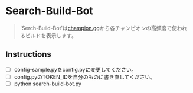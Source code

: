 # Search-Build-Bot

> 'Serch-Build-Bot'は[champion.gg](http://champion.gg)から各チャンピオンの高頻度で使われるビルドを表示します。

## Instructions

- [ ] config-sample.pyをconfig.pyに変更してください。
- [ ] config.pyのTOKEN_IDを自分のものに書き直してください。
- [ ] python search-build-bot.py
